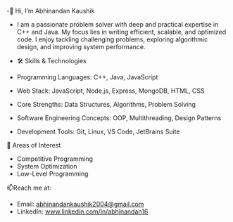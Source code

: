 -👋 Hi, I’m Abhinandan Kaushik
- I am a passionate problem solver with deep and practical expertise in C++ and Java. My focus lies in writing efficient, scalable, and optimized code. I enjoy tackling challenging problems, exploring algorithmic design, and improving system performance.

- 🛠️ Skills & Technologies
- Programming Languages: C++, Java, JavaScript
- Web Stack: JavaScript, Node.js, Express, MongoDB, HTML, CSS
- Core Strengths: Data Structures, Algorithms, Problem Solving
- Software Engineering Concepts: OOP, Multithreading, Design Patterns
- Development Tools: Git, Linux, VS Code, JetBrains Suite

🎯 Areas of Interest
- Competitive Programming
- System Optimization
- Low-Level Programming

📫Reach me at:
- Email: abhinandankaushik2004@gmail.com
- LinkedIn: www.linkedin.com/in/abhinandan16
<!---
Abhinandankaushik/Abhinandankaushik is a ✨ special ✨ repository because its `README.md` (this file) appears on your GitHub profile.
You can click the Preview link to take a look at your changes.
--->

